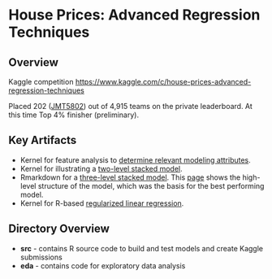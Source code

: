 House Prices: Advanced Regression Techniques
==================================================

## Overview
Kaggle competition https://www.kaggle.com/c/house-prices-advanced-regression-techniques

Placed 202 ([JMT5802](https://www.kaggle.com/jimthompson)) out of 4,915 teams on the private leaderboard.  At this time Top 4% finisher (preliminary).

## Key Artifacts
* Kernel for feature analysis to [determine relevant modeling attributes](https://www.kaggle.com/jimthompson/house-prices-advanced-regression-techniques/boruta-feature-importance-analysis).
* Kernel for illustrating a [two-level stacked model](https://www.kaggle.com/jimthompson/house-prices-advanced-regression-techniques/ensemble-model-stacked-model-example).  
* Rmarkdown for a [three-level stacked model](https://github.com/jimthompson5802/kaggle-HousePrice/blob/master/src/stack_model/stack_model3.Rmd).  This [page](https://github.com/jimthompson5802/kaggle-HousePrice/wiki) shows the high-level structure of the model, which was the basis for the best performing model.
* Kernel for R-based [regularized linear regression](https://www.kaggle.com/jimthompson/house-prices-advanced-regression-techniques/regularized-linear-models-in-r).


## Directory Overview
* **src** - contains R source code to build and test models and create Kaggle submissions
* **eda** - contains code for exploratory data analysis


